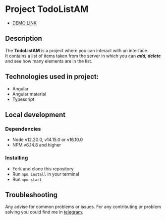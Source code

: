 # Project TodoListAM

- [DEMO LINK](https://vonatlus.github.io/TodoListAM/)

## Description


The **TodoListAM** is a project where you can interact with an interface. <br />
It contains a list of items taken from the server in which you can ***add, delete*** and see how many elements are in the list.

## Technologies used in project:

* Angular
* Angular material
* Typescript

## Local development

### Dependencies
* Node v12.20.0, v14.15.0 or v16.10.0
* NPM v6.14.8 and higher

### Installing
* Fork and clone this repository
* Run `npm install` in your terminal
* Run `npm start`

## Troubleshooting

Any advise for common problems or issues.
For any contributing or problem solving you could find me in [telegram](https://t.me/Sultanov_Aleksandre).
